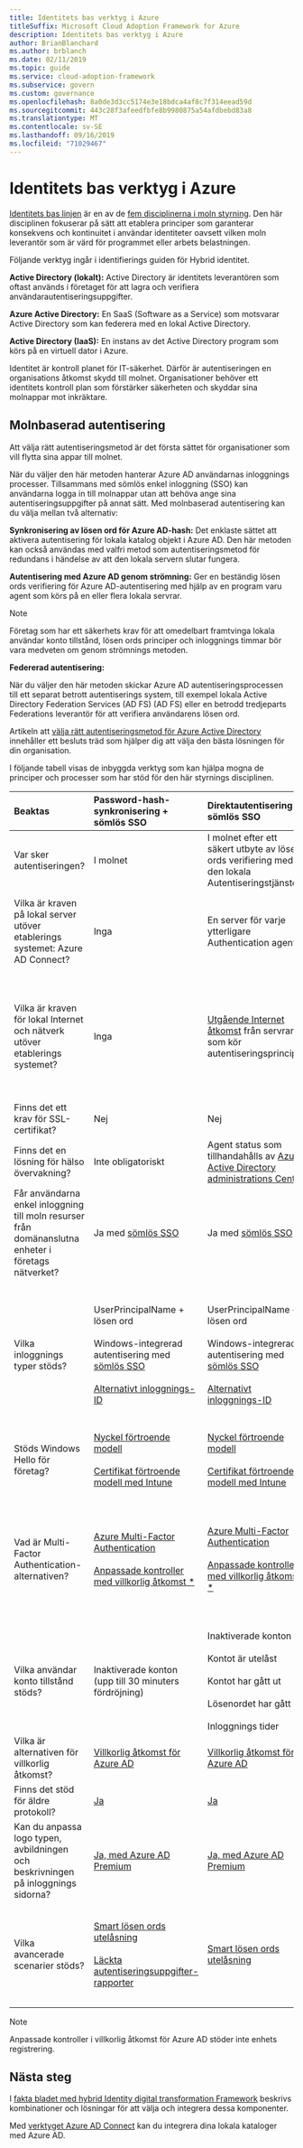 ```yaml
---
title: Identitets bas verktyg i Azure
titleSuffix: Microsoft Cloud Adoption Framework for Azure
description: Identitets bas verktyg i Azure
author: BrianBlanchard
ms.author: brblanch
ms.date: 02/11/2019
ms.topic: guide
ms.service: cloud-adoption-framework
ms.subservice: govern
ms.custom: governance
ms.openlocfilehash: 8a0de3d3cc5174e3e18bdca4af8c7f314eead59d
ms.sourcegitcommit: 443c28f3afeedfbfe8b9980875a54afdbebd83a8
ms.translationtype: MT
ms.contentlocale: sv-SE
ms.lasthandoff: 09/16/2019
ms.locfileid: "71029467"
---
```

# <a name="identity-baseline-tools-in-azure"></a>Identitets bas verktyg i Azure

[Identitets bas linjen](./index.md) är en av de [fem disciplinerna i moln styrning](../governance-disciplines.md). Den här disciplinen fokuserar på sätt att etablera principer som garanterar konsekvens och kontinuitet i användar identiteter oavsett vilken moln leverantör som är värd för programmet eller arbets belastningen.

Följande verktyg ingår i identifierings guiden för Hybrid identitet.

**Active Directory (lokalt):** Active Directory är identitets leverantören som oftast används i företaget för att lagra och verifiera användarautentiseringsuppgifter.

**Azure Active Directory:** En SaaS (Software as a Service) som motsvarar Active Directory som kan federera med en lokal Active Directory.

**Active Directory (IaaS):** En instans av det Active Directory program som körs på en virtuell dator i Azure.

Identitet är kontroll planet för IT-säkerhet. Därför är autentiseringen en organisations åtkomst skydd till molnet. Organisationer behöver ett identitets kontroll plan som förstärker säkerheten och skyddar sina molnappar mot inkräktare.

## <a name="cloud-authentication"></a>Molnbaserad autentisering

Att välja rätt autentiseringsmetod är det första sättet för organisationer som vill flytta sina appar till molnet.

När du väljer den här metoden hanterar Azure AD användarnas inloggnings processer. Tillsammans med sömlös enkel inloggning (SSO) kan användarna logga in till molnappar utan att behöva ange sina autentiseringsuppgifter på annat sätt. Med molnbaserad autentisering kan du välja mellan två alternativ:

**Synkronisering av lösen ord för Azure AD-hash:** Det enklaste sättet att aktivera autentisering för lokala katalog objekt i Azure AD. Den här metoden kan också användas med valfri metod som autentiseringsmetod för redundans i händelse av att den lokala servern slutar fungera.

**Autentisering med Azure AD genom strömning:** Ger en beständig lösen ords verifiering för Azure AD-autentisering med hjälp av en program varu agent som körs på en eller flera lokala servrar.

> [!NOTE]
> Företag som har ett säkerhets krav för att omedelbart framtvinga lokala användar konto tillstånd, lösen ords principer och inloggnings timmar bör vara medveten om genom strömnings metoden.

**Federerad autentisering:**

När du väljer den här metoden skickar Azure AD autentiseringsprocessen till ett separat betrott autentiserings system, till exempel lokala Active Directory Federation Services (AD FS) (AD FS) eller en betrodd tredjeparts Federations leverantör för att verifiera användarens lösen ord.

Artikeln att [välja rätt autentiseringsmetod för Azure Active Directory](https://docs.microsoft.com/azure/security/azure-ad-choose-authn) innehåller ett besluts träd som hjälper dig att välja den bästa lösningen för din organisation.

I följande tabell visas de inbyggda verktyg som kan hjälpa mogna de principer och processer som har stöd för den här styrnings disciplinen.

<!-- markdownlint-disable MD033 -->

|Beaktas|Password-hash-synkronisering + sömlös SSO|Direktautentisering + sömlös SSO|Federation med AD FS|
|:-----|:-----|:-----|:-----|
|Var sker autentiseringen?|I molnet|I molnet efter ett säkert utbyte av lösen ords verifiering med den lokala Autentiseringstjänsten|Lokal|
|Vilka är kraven på lokal server utöver etablerings systemet: Azure AD Connect?|Inga|En server för varje ytterligare Authentication agent|Två eller flera AD FS-servrar<br><br>Två eller flera WAP-servrar i perimeternätverket/DMZ-nätverket|
|Vilka är kraven för lokal Internet och nätverk utöver etablerings systemet?|Inga|[Utgående Internet åtkomst](https://docs.microsoft.com/azure/active-directory/hybrid/how-to-connect-pta-quick-start) från servrar som kör autentiseringsprinciper|[Inkommande Internet åtkomst](https://docs.microsoft.com/windows-server/identity/ad-fs/overview/ad-fs-requirements) till WAP-servrar i perimeternätverket<br><br>Inkommande nätverks åtkomst till AD FS servrar från WAP-servrar i perimeternätverket<br><br>Utjämning av nätverksbelastning|
|Finns det ett krav för SSL-certifikat?|Nej|Nej|Ja|
|Finns det en lösning för hälso övervakning?|Inte obligatoriskt|Agent status som tillhandahålls av [Azure Active Directory administrations Center](https://docs.microsoft.com/azure/active-directory/hybrid/tshoot-connect-pass-through-authentication)|[Azure AD Connect Health](https://docs.microsoft.com/azure/active-directory/hybrid/how-to-connect-health-adfs)|
|Får användarna enkel inloggning till moln resurser från domänanslutna enheter i företags nätverket?|Ja med [sömlös SSO](https://docs.microsoft.com/azure/active-directory/hybrid/how-to-connect-sso)|Ja med [sömlös SSO](https://docs.microsoft.com/azure/active-directory/hybrid/how-to-connect-sso)|Ja|
|Vilka inloggnings typer stöds?|UserPrincipalName + lösen ord<br><br>Windows-integrerad autentisering med [sömlös SSO](https://docs.microsoft.com/azure/active-directory/hybrid/how-to-connect-sso)<br><br>[Alternativt inloggnings-ID](https://docs.microsoft.com/azure/active-directory/hybrid/how-to-connect-install-custom)|UserPrincipalName + lösen ord<br><br>Windows-integrerad autentisering med [sömlös SSO](https://docs.microsoft.com/azure/active-directory/hybrid/how-to-connect-sso)<br><br>[Alternativt inloggnings-ID](https://docs.microsoft.com/azure/active-directory/hybrid/how-to-connect-pta-faq)|UserPrincipalName + lösen ord<br><br>sAMAccountName + lösen ord<br><br>Windows-integrerad autentisering<br><br>[Autentisering med certifikat och smartkort](/windows-server/identity/ad-fs/operations/configure-user-certificate-authentication)<br><br>[Alternativt inloggnings-ID](/windows-server/identity/ad-fs/operations/configuring-alternate-login-id)|
|Stöds Windows Hello för företag?|[Nyckel förtroende modell](/windows/security/identity-protection/hello-for-business/hello-identity-verification)<br><br>[Certifikat förtroende modell med Intune](https://microscott.azurewebsites.net/2017/12/16/setting-up-windows-hello-for-business-with-intune)|[Nyckel förtroende modell](/windows/security/identity-protection/hello-for-business/hello-identity-verification)<br><br>[Certifikat förtroende modell med Intune](https://microscott.azurewebsites.net/2017/12/16/setting-up-windows-hello-for-business-with-intune)|[Nyckel förtroende modell](/windows/security/identity-protection/hello-for-business/hello-identity-verification)<br><br>[Certifikat förtroende modell](/windows/security/identity-protection/hello-for-business/hello-key-trust-adfs)|
|Vad är Multi-Factor Authentication-alternativen?|[Azure Multi-Factor Authentication](https://docs.microsoft.com/azure/multi-factor-authentication)<br><br>[Anpassade kontroller med villkorlig åtkomst *](https://docs.microsoft.com/azure/active-directory/conditional-access/controls#custom-controls-preview)|[Azure Multi-Factor Authentication](https://docs.microsoft.com/azure/multi-factor-authentication)<br><br>[Anpassade kontroller med villkorlig åtkomst *](https://docs.microsoft.com/azure/active-directory/conditional-access/controls#custom-controls-preview)|[Azure Multi-Factor Authentication](https://docs.microsoft.com/azure/multi-factor-authentication)<br><br>[Azure Multi-Factor Authentication-Server](https://docs.microsoft.com/azure/active-directory/authentication/howto-mfaserver-deploy)<br><br>[Multi-Factor Authentication från tredje part](/windows-server/identity/ad-fs/operations/configure-additional-authentication-methods-for-ad-fs)<br><br>[Anpassade kontroller med villkorlig åtkomst *](https://docs.microsoft.com/azure/active-directory/conditional-access/controls#custom-controls-preview)|
|Vilka användar konto tillstånd stöds?|Inaktiverade konton<br>(upp till 30 minuters fördröjning)|Inaktiverade konton<br><br>Kontot är utelåst<br><br>Kontot har gått ut<br><br>Lösenordet har gått ut<br><br>Inloggnings tider|Inaktiverade konton<br><br>Kontot är utelåst<br><br>Kontot har gått ut<br><br>Lösenordet har gått ut<br><br>Inloggnings tider|
|Vilka är alternativen för villkorlig åtkomst?|[Villkorlig åtkomst för Azure AD](https://docs.microsoft.com/azure/active-directory/active-directory-conditional-access-azure-portal)|[Villkorlig åtkomst för Azure AD](https://docs.microsoft.com/azure/active-directory/active-directory-conditional-access-azure-portal)|[Villkorlig åtkomst för Azure AD](https://docs.microsoft.com/azure/active-directory/active-directory-conditional-access-azure-portal)<br><br>[AD FS anspråks regler](https://adfshelp.microsoft.com/AadTrustClaims/ClaimsGenerator)|
|Finns det stöd för äldre protokoll?|[Ja](https://docs.microsoft.com/azure/active-directory/conditional-access/howto-baseline-protect-legacy-auth)|[Ja](https://docs.microsoft.com/azure/active-directory/conditional-access/howto-baseline-protect-legacy-auth)|[Ja](/windows-server/identity/ad-fs/operations/access-control-policies-w2k12)|
|Kan du anpassa logo typen, avbildningen och beskrivningen på inloggnings sidorna?|[Ja, med Azure AD Premium](https://docs.microsoft.com/azure/active-directory/customize-branding)|[Ja, med Azure AD Premium](https://docs.microsoft.com/azure/active-directory/customize-branding)|[Ja](https://docs.microsoft.com/azure/active-directory/connect/active-directory-aadconnect-federation-management#customlogo)|
|Vilka avancerade scenarier stöds?|[Smart lösen ords utelåsning](https://docs.microsoft.com/azure/active-directory/active-directory-secure-passwords)<br><br>[Läckta autentiseringsuppgifter-rapporter](https://docs.microsoft.com/azure/active-directory/active-directory-reporting-risk-events)|[Smart lösen ords utelåsning](https://docs.microsoft.com/azure/active-directory/connect/active-directory-aadconnect-pass-through-authentication-smart-lockout)|Autentiserings system med låg latens för Multisite<br><br>[AD FS extra näts utelåsning](/windows-server/identity/ad-fs/operations/configure-ad-fs-extranet-soft-lockout-protection)<br><br>[Integrering med identitets system från tredje part](https://docs.microsoft.com/azure/active-directory/connect/active-directory-aadconnect-federation-compatibility)|

<!-- markdownlint-enable MD033 -->

> [!NOTE]
> Anpassade kontroller i villkorlig åtkomst för Azure AD stöder inte enhets registrering.

## <a name="next-steps"></a>Nästa steg

I [fakta bladet med hybrid Identity digital transformation Framework](https://resources.office.com/ww-landing-M365E-EMS-IDAM-Hybrid-Identity-WhitePaper.html?LCID=EN-US) beskrivs kombinationer och lösningar för att välja och integrera dessa komponenter.

Med [verktyget Azure AD Connect](https://aka.ms/aadconnectwiz) kan du integrera dina lokala kataloger med Azure AD.

